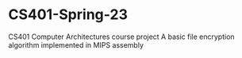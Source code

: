 # CS401-Spring-23
CS401 Computer Architectures course project
A basic file encryption algorithm implemented in MIPS assembly
